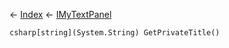 ← [Index](Api-Index) ← [IMyTextPanel](Sandbox.ModAPI.Ingame.IMyTextPanel)

```csharp[string](System.String) GetPrivateTitle()```